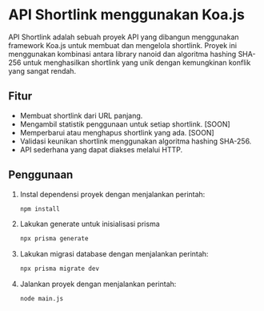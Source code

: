 # API Shortlink menggunakan Koa.js

API Shortlink adalah sebuah proyek API yang dibangun menggunakan framework Koa.js untuk membuat dan mengelola shortlink. Proyek ini menggunakan kombinasi antara library nanoid dan algoritma hashing SHA-256 untuk menghasilkan shortlink yang unik dengan kemungkinan konflik yang sangat rendah.

## Fitur

- Membuat shortlink dari URL panjang.
- Mengambil statistik penggunaan untuk setiap shortlink. [SOON]
- Memperbarui atau menghapus shortlink yang ada. [SOON]
- Validasi keunikan shortlink menggunakan algoritma hashing SHA-256.
- API sederhana yang dapat diakses melalui HTTP.

## Penggunaan

1. Instal dependensi proyek dengan menjalankan perintah:

   ```bash
   npm install
   ```

2. Lakukan generate untuk inisialisasi prisma

   ```bash
   npx prisma generate
   ```

4. Lakukan migrasi database dengan menjalankan perintah:

   ```bash
   npx prisma migrate dev
   ```

5. Jalankan proyek dengan menjalankan perintah:

   ```bash
   node main.js
   ```
